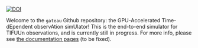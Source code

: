 [![DOI](https://zenodo.org/badge/DOI/10.5281/zenodo.10528021.svg)](https://doi.org/10.5281/zenodo.10528021)

Welcome to the `gateau` Github repository: the GPU-Accelerated Time-dEpendent observAtion simUlator! 
This is the end-to-end simulator for TIFUUn observations, and is currently still in progress.
For more info, please see [the documentation pages](https://arend95.github.io/tiempo2/) (to be fixed).
